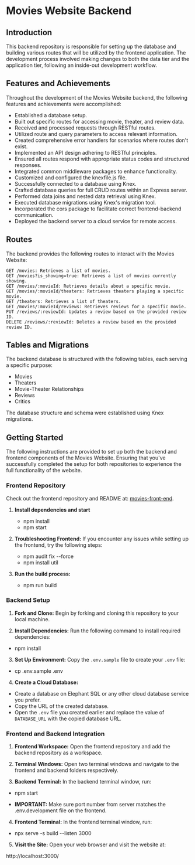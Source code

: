 # Movies Website Backend

## Introduction

This backend repository is responsible for setting up the database and building various routes that will be utilized by the frontend application. The development process involved making changes to both the data tier and the application tier, following an inside-out development workflow.

## Features and Achievements

Throughout the development of the Movies Website backend, the following features and achievements were accomplished:

   - Established a database setup.
   - Built out specific routes for accessing movie, theater, and review data.
   - Received and processed requests through RESTful routes.
   - Utilized route and query parameters to access relevant information.
   - Created comprehensive error handlers for scenarios where routes don't exist.
   - Implemented an API design adhering to RESTful principles.
   - Ensured all routes respond with appropriate status codes and structured responses.
   - Integrated common middleware packages to enhance functionality.
   - Customized and configured the knexfile.js file.
   - Successfully connected to a database using Knex.
   - Crafted database queries for full CRUD routes within an Express server.
   - Performed data joins and nested data retrieval using Knex.
   - Executed database migrations using Knex's migration tool.
   - Incorporated the cors package to facilitate correct frontend-backend communication.
   - Deployed the backend server to a cloud service for remote access.

## Routes

The backend provides the following routes to interact with the Movies Website:

    GET /movies: Retrieves a list of movies.
    GET /movies?is_showing=true: Retrieves a list of movies currently showing.
    GET /movies/:movieId: Retrieves details about a specific movie.
    GET /movies/:movieId/theaters: Retrieves theaters playing a specific movie.
    GET /theaters: Retrieves a list of theaters.
    GET /movies/:movieId/reviews: Retrieves reviews for a specific movie.
    PUT /reviews/:reviewId: Updates a review based on the provided review ID.
    DELETE /reviews/:reviewId: Deletes a review based on the provided review ID.

## Tables and Migrations

The backend database is structured with the following tables, each serving a specific purpose:

   - Movies
   - Theaters
   - Movie-Theater Relationships
   - Reviews
   - Critics

The database structure and schema were established using Knex migrations.

## Getting Started

The following instructions are provided to set up both the backend and frontend components of the Movies Website. Ensuring that you've successfully completed the setup for both repositories to experience the full functionality of the website. 

### Frontend Repository

Check out the frontend repository and README at: [
movies-front-end](https://github.com/folivermm/movies-front-end).

1. **Install dependencies and start**
 	- npm install
 	- npm start
2. **Troubleshooting Frontend:**
   If you encounter any issues while setting up the frontend, try the following steps:
 	- npm audit fix --force
 	- npm install util

3. **Run the build process:**
 	- npm run build	

### Backend Setup

1. **Fork and Clone:**
Begin by forking and cloning this repository to your local machine.

2. **Install Dependencies:**
Run the following command to install required dependencies:
- npm install

3. **Set Up Environment:**
Copy the `.env.sample` file to create your `.env` file:
- cp .env.sample .env

4. **Create a Cloud Database:**
- Create a database on Elephant SQL or any other cloud database service you prefer.
- Copy the URL of the created database.
- Open the `.env` file you created earlier and replace the value of `DATABASE_URL` with the copied database URL.

### Frontend and Backend Integration
1. **Frontend Workspace:**
Open the frontend repository and add the backend repository as a workspace.

2. **Terminal Windows:**
Open two terminal windows and navigate to the frontend and backend folders respectively.

3. **Backend Terminal:**
In the backend terminal window, run:

- npm start

- **IMPORTANT:** Make sure port number from server matches the .env.development file on the frontend.  

4. **Frontend Terminal:**
In the frontend terminal window, run:

- npx serve -s build --listen 3000

5. **Visit the Site:**
Open your web browser and visit the website at:

http://localhost:3000/

